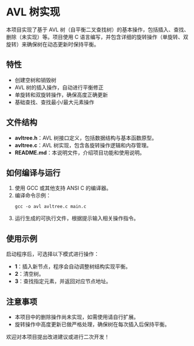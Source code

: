 # AVL 树实现

本项目实现了基于 AVL 树（自平衡二叉查找树）的基本操作，包括插入、查找、删除（未实现）等。项目使用 C 语言编写，并包含详细的旋转操作（单旋转、双旋转）来确保树在动态更新时保持平衡。

## 特性

- 创建空树和销毁树
- AVL 树的插入操作，自动进行平衡修正
- 单旋转和双旋转操作，确保高度正确更新
- 基础查找、查找最小/最大元素操作

## 文件结构

- **avltree.h**：AVL 树接口定义，包括数据结构与基本函数原型。
- **avltree.c**：AVL 树实现，包含各旋转操作逻辑和内存管理。
- **README.md**：本说明文件，介绍项目功能和使用说明。

## 如何编译与运行

1. 使用 GCC 或其他支持 ANSI C 的编译器。
2. 编译命令示例：
   ```
   gcc -o avl avltree.c main.c
   ```
3. 运行生成的可执行文件，根据提示输入相关操作指令。

## 使用示例

启动程序后，可选择以下模式进行操作：
- **1**：插入新节点，程序会自动调整树结构实现平衡。
- **2**：清空树。
- **3**：查找指定元素，并返回对应节点地址。

## 注意事项

- 本项目中的删除操作尚未实现，如需使用请自行扩展。
- 旋转操作中高度更新已做严格处理，确保树在每次插入后保持平衡。

欢迎对本项目提出改进建议或进行二次开发！
